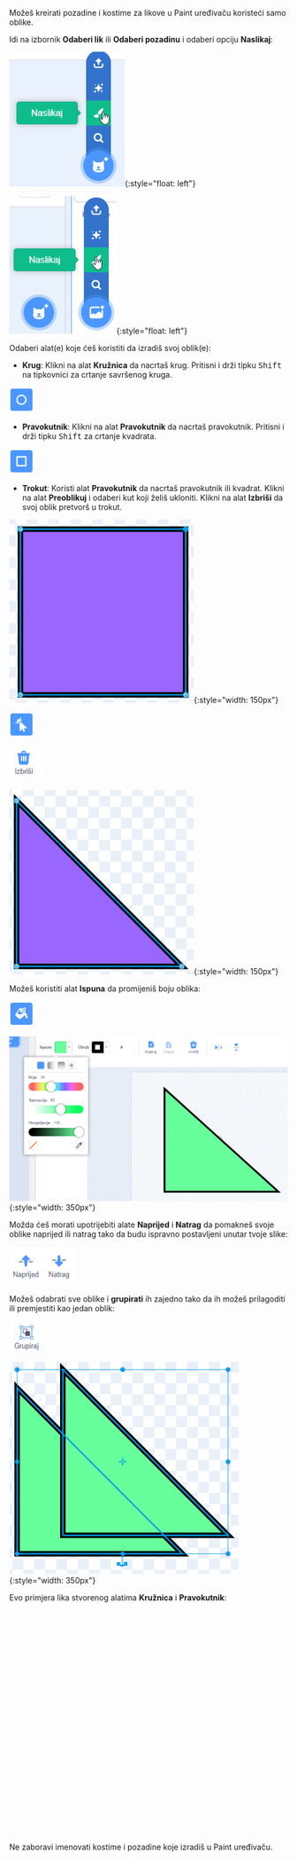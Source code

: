 Možeš kreirati pozadine i kostime za likove u Paint uređivaču koristeći samo oblike.

Idi na izbornik **Odaberi lik** ili **Odaberi pozadinu** i odaberi opciju **Naslikaj**:

![Opcija 'Naslikaj' u izborniku 'Odaberi lik'.](images/choose-a-sprite.png){:style="float: left"}

![Opcija „Naslikaj” u izborniku „Odaberi pozadinu”.](images/choose-a-backdrop.png){:style="float: left"}

Odaberi alat(e) koje ćeš koristiti da izradiš svoj oblik(e):

+ **Krug**: Klikni na alat **Kružnica** da nacrtaš krug. Pritisni i drži tipku <kbd>Shift</kbd> na tipkovnici za crtanje savršenog kruga.

![Alat Kružnica.](images/circle-tool.png)

+ **Pravokutnik**: Klikni na alat **Pravokutnik** da nacrtaš pravokutnik. Pritisni i drži tipku <kbd>Shift</kbd> za crtanje kvadrata.

![Alat Pravokutnik.](images/rectangle-tool.png)

+ **Trokut**: Koristi alat **Pravokutnik** da nacrtaš pravokutnik ili kvadrat. Klikni na alat **Preoblikuj** i odaberi kut koji želiš ukloniti. Klikni na alat **Izbriši** da svoj oblik pretvorš u trokut.

![Kvadratni oblik s jednim odabranim kutom.](images/square.png){:style="width: 150px"}

![Alat Preoblikuj.](images/reshape.png)

![Alat Izbriši.](images/delete.png)

![Oblik trokut.](images/corner.png){:style="width: 150px"}

Možeš koristiti alat **Ispuna** da promijeniš boju oblika:

![Alat Ispuna.](images/fill-tool.png)

![Birač boje ispune i nova boja oblika.](images/changed-colour.png){:style="width: 350px"}

Možda ćeš morati upotrijebiti alate **Naprijed** i **Natrag** da pomakneš svoje oblike naprijed ili natrag tako da budu ispravno postavljeni unutar tvoje slike:

![Alati Naprijed i Natrag.](images/front-back-tools.png)

Možeš odabrati sve oblike i **grupirati** ih zajedno tako da ih možeš prilagoditi ili premjestiti kao jedan oblik:

![Alat Grupiraj.](images/group.png)

![Odabrano više oblika.](images/selected-shapes.png){:style="width: 350px"}

Evo primjera lika stvorenog alatima **Kružnica** i **Pravokutnik**:
<div class="scratch-preview" style="margin-left: 15px;">
  <iframe allowtransparency="true" width="485" height="402" src="" frameborder="0"></iframe>
</div>

Ne zaboravi imenovati kostime i pozadine koje izradiš u Paint uređivaču.
